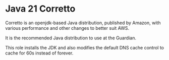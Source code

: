 # Java 21 Corretto

Corretto is an openjdk-based Java distribution, published by Amazon, with
various performance and other changes to better suit AWS.

It is the recommended Java distribution to use at the Guardian.

This role installs the JDK and also modifies the default DNS cache control to
cache for 60s instead of forever.
